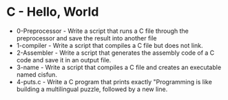 # C - Hello, World

* 0-Preprocessor - Write a script that runs a C file through the preprocessor and save the result into another file
* 1-compiler - Write a script that compiles a C file but does not link.
* 2-Assembler - Write a script that generates the assembly code of a C code and save it in an output file.
* 3-name - Write a script that compiles a C file and creates an executable named cisfun.
* 4-puts.c - Write a C program that prints exactly "Programming is like building a multilingual puzzle, followed by a new line.
